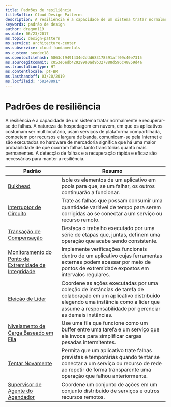```yaml
---
title: Padrões de resiliência
titleSuffix: Cloud Design Patterns
description: A resiliência é a capacidade de um sistema tratar normalmente e recuperar-se de falhas. A natureza da hospedagem em nuvem, em que os aplicativos costumam ser multilocatário, usam serviços de plataforma compartilhada, competem por recursos e largura de banda, comunicam-se pela Internet e são executados no hardware de mercadoria significa que há uma maior probabilidade de que ocorram falhas tanto transitórias quanto mais permanentes. A detecção de falhas e a recuperação rápida e eficaz são necessárias para manter a resiliência.
keywords: padrão de design
author: dragon119
ms.date: 06/23/2017
ms.topic: design-pattern
ms.service: architecture-center
ms.subservice: cloud-fundamentals
ms.custom: seodec18
ms.openlocfilehash: 5863cf9491434e2ddd683178591aff09c40e7315
ms.sourcegitcommit: c053e6edb429299a0ad9b327888d596c48859d4a
ms.translationtype: HT
ms.contentlocale: pt-BR
ms.lasthandoff: 03/20/2019
ms.locfileid: "58248891"
---
```

# <a name="resiliency-patterns"></a>Padrões de resiliência

A resiliência é a capacidade de um sistema tratar normalmente e recuperar-se de falhas. A natureza da hospedagem em nuvem, em que os aplicativos costumam ser multilocatário, usam serviços de plataforma compartilhada, competem por recursos e largura de banda, comunicam-se pela Internet e são executados no hardware de mercadoria significa que há uma maior probabilidade de que ocorram falhas tanto transitórias quanto mais permanentes. A detecção de falhas e a recuperação rápida e eficaz são necessárias para manter a resiliência.

|                            Padrão                             |                                                                                                      Resumo                                                                                                       |
|----------------------------------------------------------------|--------------------------------------------------------------------------------------------------------------------------------------------------------------------------------------------------------------------|
|                   [Bulkhead](../bulkhead.md)                   |                                                     Isole os elementos de um aplicativo em pools para que, se um falhar, os outros continuarão a funcionar.                                                      |
|            [Interruptor de Circuito](../circuit-breaker.md)            |                                                  Trate as falhas que possam consumir uma quantidade variável de tempo para serem corrigidas ao se conectar a um serviço ou recurso remoto.                                                   |
|   [Transação de Compensação](../compensating-transaction.md)   |                                                      Desfaça o trabalho executado por uma série de etapas que, juntas, definem uma operação que acabe sendo consistente.                                                       |
| [Monitoramento do Ponto de Extremidade de Integridade](../health-endpoint-monitoring.md) |                                            Implemente verificações funcionais dentro de um aplicativo cujas ferramentas externas podem acessar por meio de pontos de extremidade expostos em intervalos regulares.                                            |
|            [Eleição de Líder](../leader-election.md)            | Coordene as ações executadas por uma coleção de instâncias de tarefa de colaboração em um aplicativo distribuído elegendo uma instância como a líder que assume a responsabilidade por gerenciar as demais instâncias. |
|  [Nivelamento de Carga Baseado em Fila](../queue-based-load-leveling.md)  |                                            Use uma fila que funcione como um buffer entre uma tarefa e um serviço que ela invoca para simplificar cargas pesadas intermitentes.                                             |
|                      [Tentar Novamente](../retry.md)                      |             Permita que um aplicativo trate falhas previstas e temporárias quando tentar se conectar a um serviço ou recurso de rede ao repetir de forma transparente uma operação que falhou anteriormente.             |
| [Supervisor de Agente do Agendador](../scheduler-agent-supervisor.md) |                                                            Coordene um conjunto de ações em um conjunto distribuído de serviços e outros recursos remotos.                                                            |